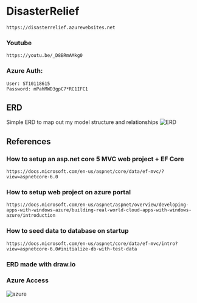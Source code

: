 # DisasterRelief
```
https://disasterrelief.azurewebsites.net
```
### Youtube

```
https://youtu.be/_D8BRmAMkg0 
```
### Azure Auth:
```
User: ST10118615
Password: mPahMWD3gpC7*RC1IFC1
```
## ERD
Simple ERD to map out my model structure and relationships
![ERD](https://user-images.githubusercontent.com/77748858/190013052-83b7a343-0c0b-422d-8b0c-b47bdfa5a256.png)

## References

### How to setup an asp.net core 5 MVC web project + EF Core
```
https://docs.microsoft.com/en-us/aspnet/core/data/ef-mvc/?view=aspnetcore-6.0
```
### How to setup web project on azure portal
```
https://docs.microsoft.com/en-us/aspnet/aspnet/overview/developing-apps-with-windows-azure/building-real-world-cloud-apps-with-windows-azure/introduction
```
### How to seed data to database on startup
```
https://docs.microsoft.com/en-us/aspnet/core/data/ef-mvc/intro?view=aspnetcore-6.0#initialize-db-with-test-data
```
### ERD made with draw.io 

### Azure Access
![azure](https://user-images.githubusercontent.com/77748858/190170262-71d15e70-d819-4e7d-8445-369203a5e356.png)


